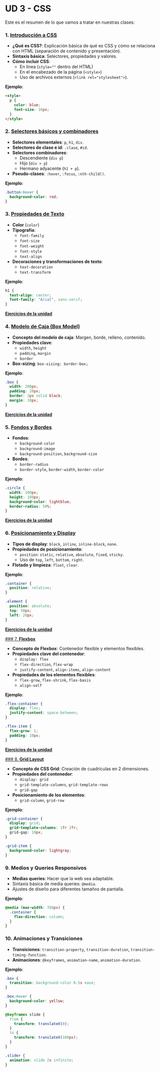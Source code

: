 # UD 3 - CSS

Este es el resumen de lo que vamos a tratar en nuestras clases:

### 1. [**Introducción a CSS**](01-Introduccion/readme.md)

- **¿Qué es CSS?**: Explicación básica de qué es CSS y cómo se relaciona con HTML (separación de contenido y presentación).
- **Sintaxis básica**: Selectores, propiedades y valores.
- **Cómo incluir CSS**:
  - En línea (`style=""` dentro del HTML)
  - En el encabezado de la página (`<style>`)
  - Uso de archivos externos (`<link rel="stylesheet">`).

**Ejemplo**:

```html
<style>
  p {
    color: blue;
    font-size: 16px;
  }
</style>
```

### 2. [**Selectores básicos y combinadores**](02-Selectores/readme.md)

- **Selectores elementales**: `p`, `h1`, `div`.
- **Selectores de clase e id**: `.clase`, `#id`.
- **Selectores combinadores**:
  - Descendiente (`div p`)
  - Hijo (`div > p`)
  - Hermano adyacente (`h1 + p`).
- **Pseudo-clases**: `:hover`, `:focus`, `:nth-child()`.

**Ejemplo**:

```css
.button:hover {
  background-color: red;
}
```

### 3. [**Propiedades de Texto**](03-PropiedadesCSS/readme.md)

- **Color** (`color`)
- **Tipografía**:
  - `font-family`
  - `font-size`
  - `font-weight`
  - `font-style`
  - `text-align`
- **Decoraciones y transformaciones de texto**:
  - `text-decoration`
  - `text-transform`

**Ejemplo**:

```css
h1 {
  text-align: center;
  font-family: "Arial", sans-serif;
}
```

[**Ejercicios de la unidad**](./03-PropiedadesCSS/ejecicios1.md)

### 4. [**Modelo de Caja (Box Model)**](./04-ModeloDeCajas/readme.md)

- **Concepto del modelo de caja**: Margen, borde, relleno, contenido.
- **Propiedades clave**:
  - `width`, `height`
  - `padding`, `margin`
  - `border`
- **Box-sizing**: `box-sizing: border-box;`

**Ejemplo**:

```css
.box {
  width: 200px;
  padding: 20px;
  border: 2px solid black;
  margin: 10px;
}
```

[**Ejercicios de la unidad**](./04-ModeloDeCajas/ejercicios.md)

### 5. [**Fondos y Bordes**](./05-FondosyBordes/readme.md)

- **Fondos**:
  - `background-color`
  - `background-image`
  - `background-position`, `background-size`
- **Bordes**:
  - `border-radius`
  - `border-style`, `border-width`, `border-color`

**Ejemplo**:

```css
.circle {
  width: 100px;
  height: 100px;
  background-color: lightblue;
  border-radius: 50%;
}
```

[**Ejercicios de la unidad**](./05-FondosyBordes/ejercicios.md)

### 6. [**Posicionamiento y Display**](./06-PosicionamientoYDisplay/readme.md)

- **Tipos de display**: `block`, `inline`, `inline-block`, `none`.
- **Propiedades de posicionamiento**:
  - `position`: `static`, `relative`, `absolute`, `fixed`, `sticky`.
  - Uso de `top`, `left`, `bottom`, `right`.
- **Flotado y limpieza**: `float`, `clear`.

**Ejemplo**:

```css
.container {
  position: relative;
}

.element {
  position: absolute;
  top: 50px;
  left: 20px;
}
```

[**Ejercicios de la unidad**](./06-PosicionamientoYDisplay/ejercicios.md)

[### 7. **Flexbox**](./07-Flexbox/readme.md)

- **Concepto de Flexbox**: Contenedor flexible y elementos flexibles.
- **Propiedades clave del contenedor**:
  - `display: flex`
  - `flex-direction`, `flex-wrap`
  - `justify-content`, `align-items`, `align-content`
- **Propiedades de los elementos flexibles**:
  - `flex-grow`, `flex-shrink`, `flex-basis`
  - `align-self`

**Ejemplo**:

```css
.flex-container {
  display: flex;
  justify-content: space-between;
}

.flex-item {
  flex-grow: 1;
  padding: 10px;
}
```
[**Ejercicios de la unidad**](./07-Flexbox/ejercicios.md)

[### 8. **Grid Layout**](./08-Grid%20Layout/readme.md)

- **Concepto de CSS Grid**: Creación de cuadrículas en 2 dimensiones.
- **Propiedades del contenedor**:
  - `display: grid`
  - `grid-template-columns`, `grid-template-rows`
  - `grid-gap`
- **Posicionamiento de los elementos**:
  - `grid-column`, `grid-row`

**Ejemplo**:

```css
.grid-container {
  display: grid;
  grid-template-columns: 1fr 2fr;
  grid-gap: 10px;
}

.grid-item {
  background-color: lightgray;
}
```

### 9. **Medios y Queries Responsivos**

- **Medias queries**: Hacer que la web sea adaptable.
- Sintaxis básica de media queries: `@media`.
- Ajustes de diseño para diferentes tamaños de pantalla.

**Ejemplo**:

```css
@media (max-width: 768px) {
  .container {
    flex-direction: column;
  }
}
```

### 10. **Animaciones y Transiciones**

- **Transiciones**: `transition-property`, `transition-duration`, `transition-timing-function`.
- **Animaciones**: `@keyframes`, `animation-name`, `animation-duration`.

**Ejemplo**:

```css
.box {
  transition: background-color 0.5s ease;
}

.box:hover {
  background-color: yellow;
}

@keyframes slide {
  from {
    transform: translateX(0);
  }
  to {
    transform: translateX(100px);
  }
}

.slider {
  animation: slide 2s infinite;
}
```
